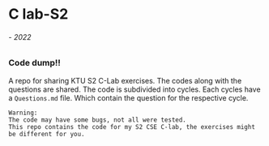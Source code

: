# C lab-S2
###### - 2022

### Code dump!!
A repo for sharing KTU S2 C-Lab exercises. The codes along with the questions are shared. The code is subdivided into cycles. Each cycles have a `Questions.md` file. Which contain the question for the respective cycle.



    Warning: 
    The code may have some bugs, not all were tested.
    This repo contains the code for my S2 CSE C-lab, the exercises might be different for you. 


